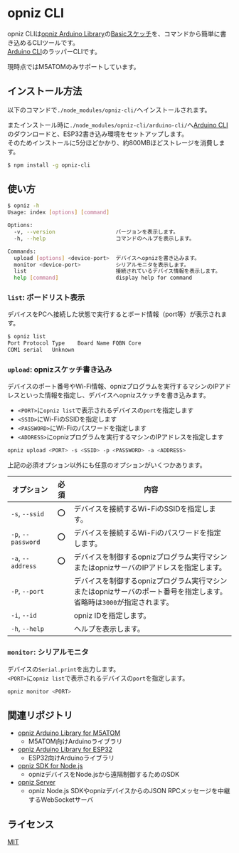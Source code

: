 # opniz CLI

opniz CLIは[opniz Arduino Library](https://github.com/miso-develop/opniz-arduino-m5atom)の[Basicスケッチ](https://github.com/miso-develop/opniz-arduino-m5atom/blob/main/examples/Basic/Basic.ino)を、コマンドから簡単に書き込めるCLIツールです。  
[Arduino CLI](https://github.com/arduino/arduino-cli)のラッパーCLIです。  

現時点ではM5ATOMのみサポートしています。  



## インストール方法

以下のコマンドで`./node_modules/opniz-cli/`へインストールされます。  

またインストール時に`./node_modules/opniz-cli/arduino-cli/`へ[Arduino CLI](https://github.com/arduino/arduino-cli)のダウンロードと、ESP32書き込み環境をセットアップします。  
そのためインストールに5分ほどかかり、約800MBほどストレージを消費します。  

```sh
$ npm install -g opniz-cli
```



## 使い方

```sh
$ opniz -h
Usage: index [options] [command]

Options:
  -v, --version                   バージョンを表示します。
  -h, --help                      コマンドのヘルプを表示します。

Commands:
  upload [options] <device-port>  デバイスへopnizを書き込みます。
  monitor <device-port>           シリアルモニタを表示します。
  list                            接続されているデバイス情報を表示します。
  help [command]                  display help for command
```

### `list`: ボードリスト表示

デバイスをPCへ接続した状態で実行するとボード情報（port等）が表示されます。

```sh
$ opniz list
Port Protocol Type    Board Name FQBN Core
COM1 serial   Unknown
```

### `upload`: opnizスケッチ書き込み

デバイスのポート番号やWi-Fi情報、opnizプログラムを実行するマシンのIPアドレスといった情報を指定し、デバイスへopnizスケッチを書き込みます。  

* `<PORT>`に`opniz list`で表示されるデバイスの`port`を指定します
* `<SSID>`にWi-FiのSSIDを指定します
* `<PASSWORD>`にWi-Fiのパスワードを指定します
* `<ADDRESS>`にopnizプログラムを実行するマシンのIPアドレスを指定します

```sh
opniz upload <PORT> -s <SSID> -p <PASSWORD> -a <ADDRESS>
```

上記の必須オプション以外にも任意のオプションがいくつかあります。

|オプション|必須|内容|
|---|:-:|---|
|`-s`, `--ssid`|⭕|デバイスを接続するWi-FiのSSIDを指定します。|
|`-p`, `--password`|⭕|デバイスを接続するWi-Fiのパスワードを指定します。|
|`-a`, `--address`|⭕|デバイスを制御するopnizプログラム実行マシンまたはopnizサーバのIPアドレスを指定します。|
|`-P`, `--port`||デバイスを制御するopnizプログラム実行マシンまたはopnizサーバのポート番号を指定します。<br>省略時は`3000`が指定されます。|
|`-i`, `--id`||opniz IDを指定します。|
|`-h`, `--help`||ヘルプを表示します。|

### `monitor`: シリアルモニタ

デバイスの`Serial.print`を出力します。  
`<PORT>`に`opniz list`で表示されるデバイスの`port`を指定します。  

```sh
opniz monitor <PORT>
```



## 関連リポジトリ

* [opniz Arduino Library for M5ATOM](https://github.com/miso-develop/opniz-arduino-m5atom)
	* M5ATOM向けArduinoライブラリ
* [opniz Arduino Library for ESP32](https://github.com/miso-develop/opniz-arduino-esp32)
	* ESP32向けArduinoライブラリ
* [opniz SDK for Node.js](https://github.com/miso-develop/opniz-sdk-nodejs)
	* opnizデバイスをNode.jsから遠隔制御するためのSDK
* [opniz Server](https://github.com/miso-develop/opniz-server)
	* opniz Node.js SDKやopnizデバイスからのJSON RPCメッセージを中継するWebSocketサーバ



## ライセンス

[MIT](./LICENSE)
